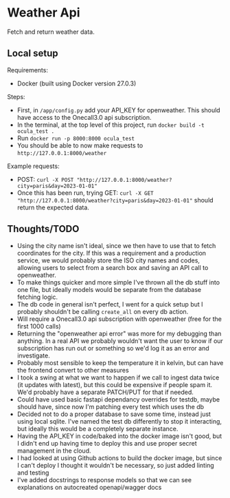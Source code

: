 Weather Api
====================

Fetch and return weather data.

Local setup
------------------

Requirements:
- Docker (built using Docker version 27.0.3)


Steps:
- First, in `/app/config.py` add your API_KEY for openweather. This should have access to the Onecall3.0 api subscription.
- In the terminal, at the top level of this project, run `docker build -t ocula_test .`
- Run `docker run -p 8000:8000 ocula_test`
- You should be able to now make requests to `http://127.0.0.1:8000/weather`

Example requests:

- POST: `curl -X POST "http://127.0.0.1:8000/weather?city=paris&day=2023-01-01"`
- Once this has been run, trying GET: `curl -X GET "http://127.0.0.1:8000/weather?city=paris&day=2023-01-01"` should return the expected data.



Thoughts/TODO
------------------

- Using the city name isn't ideal, since we then have to use that to fetch coordinates for the city. If this was a requirement and a production service, we would probably store the ISO city names and codes, allowing users to select from a search box and saving an API call to openweather.
- To make things quicker and more simple I've thrown all the db stuff into one file, but ideally models would be separate from the database fetching logic.
- The db code in general isn't perfect, I went for a quick setup but I probably shouldn't be calling `create_all` on every db action.
- Will require a Onecall3.0 api subscription with openweather (free for the first 1000 calls)
- Returning the "openweather api error" was more for my debugging than anything. In a real API we probably wouldn't want the user to know if our subscription has run out or something so we'd log it as an error and investigate.
- Probably most sensible to keep the temperature it in kelvin, but can have the frontend convert to other measures
- I took a swing at what we want to happen if we call to ingest data twice (it updates with latest), but this could be expensive if people spam it. We'd probably have a separate PATCH/PUT for that if needed.
- Could have used basic fastapi dependancy overrides for testdb, maybe should have, since now I'm patching every test which uses the db
- Decided not to do a proper database to save some time, instead just using local sqlite. I've named the test db differently to stop it interacting, but ideally this would be a completely separate instance.
- Having the API_KEY in code/baked into the docker image isn't good, but I didn't end up having time to deploy this and use proper secret management in the cloud.
- I had looked at using Github actions to build the docker image, but since I can't deploy I thought it wouldn't be necessary, so just added linting and testing
- I've added docstrings to response models so that we can see explanations on autocreated openapi/wagger docs